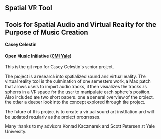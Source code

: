 ## Spatial VR Tool  

## Tools for Spatial Audio and Virtual Reality for the Purpose of Music Creation
#### Casey Celestin
#### Open Music Initiative ([OMI Yale](https://omi.yale.edu))

This is the git repo for Casey Celestin's senior project.

The project is a research into spatialized sound and virtual reality. 
The virtual reality tool is the culmination of one semesters work, a Max patch that allows users to import audio tracks, it then visualizes the tracks as spheres in a VR space for the user to manipulate each sphere's position.
Also included are two short papers, one a general overview of the project, the other a deeper look into the concept explored through the project.

The future of this project is to create a virtual sound art instillation and will be updated regularly as the project progresses.

Many thanks to my advisors Konrad Kaczmarek and Scott Petersen at Yale University.
